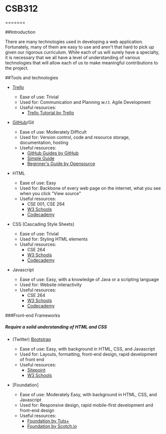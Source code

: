 # CSB312
=======

##Introduction

There are many technologies used in developing a web application. Fortunately, many of them are easy to use and aren't that hard to pick up given our rigorous curriculum. While each of us will surely have a specialty, it is necessary that we all have a level of understanding of various technologies that will allow each of us to make meaningful contributions to the project. 

##Tools and technologies

* [Trello](https://trello.com/)
	* Ease of use: Trivial
	* Used for: Communication and Planning w.r.t. Agile Development
	* Useful resources:
		* [Trello Tutorial by Trello](https://trello.com/b/I7TjiplA/trello-tutorial)

* [GitHub](https://github.com/)/Git
	* Ease of use: Moderately Difficult
	* Used for: Version control, code and resource storage, documentation, hosting
	* Useful resources:
		* [GitHub Guides by GitHub](https://guides.github.com/)
		* [Simple Guide](http://rogerdudler.github.io/git-guide/)
		* [Beginner's Guide by Opensource](https://opensource.com/life/15/2/beginners-guide-github)

* HTML
	* Ease of use: Easy
	* Used for: Backbone of every web page on the internet, what you see when you click "View source"
	* Useful resources:
		* CSE 001, CSE 264
		* [W3 Schools](http://www.w3schools.com/html/)
		* [Codecademy](http://www.codecademy.com/)

* CSS (Cascading Style Sheets)
	* Ease of use: Trivial
	* Used for: Styling HTML elements
	* Useful resources:
		* CSE 264
		* [W3 Schools](http://www.w3schools.com/CSS/)
		* [Codecademy](http://www.codecademy.com/)

* Javascript
	* Ease of use: Easy, with a knowledge of Java or a scripting language
	* Used for: Website interactivity
	* Useful resources:
		* CSE 264
		* [W3 Schools](http://www.w3schools.com/js/)
		* [Codecademy](http://www.codecademy.com/)

###Front-end Frameworks
##### Require a solid understanding of HTML and CSS

* (Twitter) [Bootstrap](http://getbootstrap.com/2.3.2/)
	* Ease of use: Easy, with background in HTML, CSS, and Javascript
	* Used for: Layouts, formatting, front-end design, rapid development of front end
	* Useful resources:
		* [Sitepoint](http://www.sitepoint.com/twitter-bootstrap-tutorial-handling-complex-designs/)
		* [W3 Schools](http://www.w3schools.com/bootstrap/)

* [Foundation]
	* Ease of use: Moderately Easy, with background in HTML, CSS, and Javascript
	* Used for: Responsive design, rapid mobile-first development and front-end design
	* Useful resources:
		* [Foundation by Tuts+](http://webdesign.tutsplus.com/series/foundation-for-beginners--webdesign-12744)
		* [Foundation by Scotch.io](https://scotch.io/tutorials/getting-started-with-foundation-5-by-zurb)
